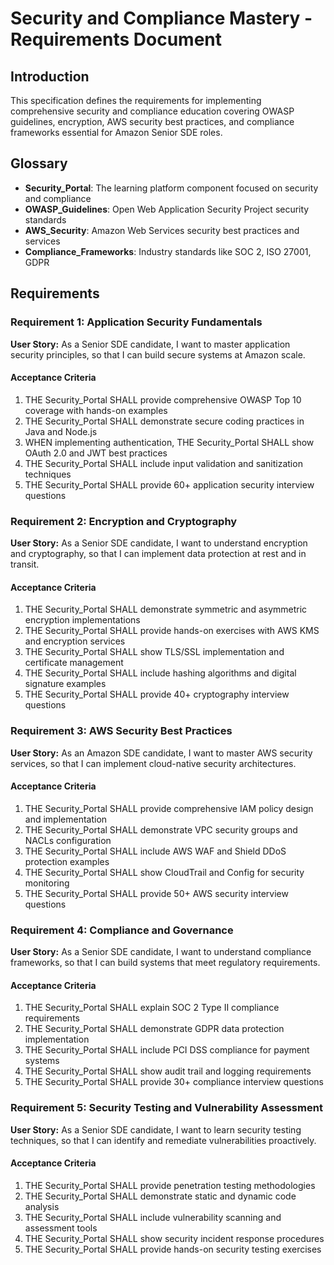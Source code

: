 # Security and Compliance Mastery - Requirements Document

## Introduction
This specification defines the requirements for implementing comprehensive security and compliance education covering OWASP guidelines, encryption, AWS security best practices, and compliance frameworks essential for Amazon Senior SDE roles.

## Glossary
- **Security_Portal**: The learning platform component focused on security and compliance
- **OWASP_Guidelines**: Open Web Application Security Project security standards
- **AWS_Security**: Amazon Web Services security best practices and services
- **Compliance_Frameworks**: Industry standards like SOC 2, ISO 27001, GDPR

## Requirements

### Requirement 1: Application Security Fundamentals
**User Story:** As a Senior SDE candidate, I want to master application security principles, so that I can build secure systems at Amazon scale.

#### Acceptance Criteria
1. THE Security_Portal SHALL provide comprehensive OWASP Top 10 coverage with hands-on examples
2. THE Security_Portal SHALL demonstrate secure coding practices in Java and Node.js
3. WHEN implementing authentication, THE Security_Portal SHALL show OAuth 2.0 and JWT best practices
4. THE Security_Portal SHALL include input validation and sanitization techniques
5. THE Security_Portal SHALL provide 60+ application security interview questions

### Requirement 2: Encryption and Cryptography
**User Story:** As a Senior SDE candidate, I want to understand encryption and cryptography, so that I can implement data protection at rest and in transit.

#### Acceptance Criteria
1. THE Security_Portal SHALL demonstrate symmetric and asymmetric encryption implementations
2. THE Security_Portal SHALL provide hands-on exercises with AWS KMS and encryption services
3. THE Security_Portal SHALL show TLS/SSL implementation and certificate management
4. THE Security_Portal SHALL include hashing algorithms and digital signature examples
5. THE Security_Portal SHALL provide 40+ cryptography interview questions

### Requirement 3: AWS Security Best Practices
**User Story:** As an Amazon SDE candidate, I want to master AWS security services, so that I can implement cloud-native security architectures.

#### Acceptance Criteria
1. THE Security_Portal SHALL provide comprehensive IAM policy design and implementation
2. THE Security_Portal SHALL demonstrate VPC security groups and NACLs configuration
3. THE Security_Portal SHALL include AWS WAF and Shield DDoS protection examples
4. THE Security_Portal SHALL show CloudTrail and Config for security monitoring
5. THE Security_Portal SHALL provide 50+ AWS security interview questions

### Requirement 4: Compliance and Governance
**User Story:** As a Senior SDE candidate, I want to understand compliance frameworks, so that I can build systems that meet regulatory requirements.

#### Acceptance Criteria
1. THE Security_Portal SHALL explain SOC 2 Type II compliance requirements
2. THE Security_Portal SHALL demonstrate GDPR data protection implementation
3. THE Security_Portal SHALL include PCI DSS compliance for payment systems
4. THE Security_Portal SHALL show audit trail and logging requirements
5. THE Security_Portal SHALL provide 30+ compliance interview questions

### Requirement 5: Security Testing and Vulnerability Assessment
**User Story:** As a Senior SDE candidate, I want to learn security testing techniques, so that I can identify and remediate vulnerabilities proactively.

#### Acceptance Criteria
1. THE Security_Portal SHALL provide penetration testing methodologies
2. THE Security_Portal SHALL demonstrate static and dynamic code analysis
3. THE Security_Portal SHALL include vulnerability scanning and assessment tools
4. THE Security_Portal SHALL show security incident response procedures
5. THE Security_Portal SHALL provide hands-on security testing exercises